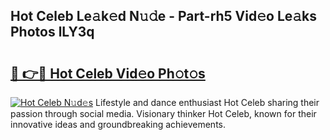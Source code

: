 ## Hot Celeb Le𝚊k𝚎d N𝚞𝚍e - Part-rh5 Vid𝚎o Le𝚊ks Photos lLY3q

# <h2><a href="http://fbf6fyb.evod.top/?m=Hot+Celeb">🔗 👉🔴 Hot Celeb Vid𝚎o Ph𝚘t𝚘s</a></h2>

[![Hot Celeb N𝚞d𝚎s](https://i.imgur.com/8V9OHl7.gif)](http://fbf6fyb.evod.top/?m=Hot+Celeb)
Lifestyle and dance enthusiast Hot Celeb sharing their passion through social media. Visionary thinker Hot Celeb, known for their innovative ideas and groundbreaking achievements. 
